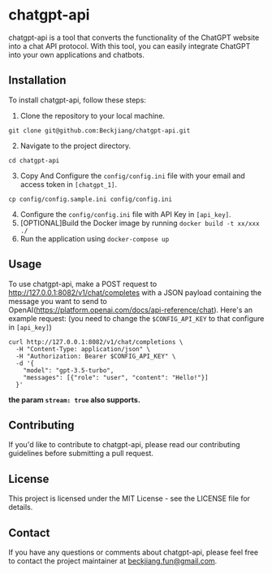 
# chatgpt-api

chatgpt-api is a tool that converts the functionality of the ChatGPT website into a chat API protocol. With this tool, you can easily integrate ChatGPT into your own applications and chatbots.

## Installation

To install chatgpt-api, follow these steps:

1. Clone the repository to your local machine.
```
git clone git@github.com:Beckjiang/chatgpt-api.git
```
2. Navigate to the project directory.
```
cd chatgpt-api
```
3. Copy And Configure the `config/config.ini` file with your email and access token in `[chatgpt_1]`.
```
cp config/config.sample.ini config/config.ini
```
4. Configure the `config/config.ini` file with API Key in `[api_key]`.
5. [OPTIONAL]Build the Docker image by running `docker build -t xx/xxx ./`
6. Run the application using `docker-compose up`
## Usage

To use chatgpt-api, make a POST request to http://127.0.0.1:8082/v1/chat/completes with a JSON payload containing the message you want to send to OpenAI(https://platform.openai.com/docs/api-reference/chat). Here's an example request:
(you need to change the `$CONFIG_API_KEY` to that configure in `[api_key]`)
```
curl http://127.0.0.1:8082/v1/chat/completions \
  -H "Content-Type: application/json" \
  -H "Authorization: Bearer $CONFIG_API_KEY" \
  -d '{
    "model": "gpt-3.5-turbo",
    "messages": [{"role": "user", "content": "Hello!"}]
  }'
```
**the param `stream: true` also supports.**

## Contributing

If you'd like to contribute to chatgpt-api, please read our contributing guidelines before submitting a pull request.

## License

This project is licensed under the MIT License - see the LICENSE file for details.

## Contact

If you have any questions or comments about chatgpt-api, please feel free to contact the project maintainer at beckjiang.fun@gmail.com.
